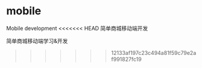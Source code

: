 # mobile
Mobile development
<<<<<<< HEAD
简单商城移动端开发

简单商城移动端学习&开发
>>>>>>> 12133af197c23c494a81f59c79e2af991827fc19
